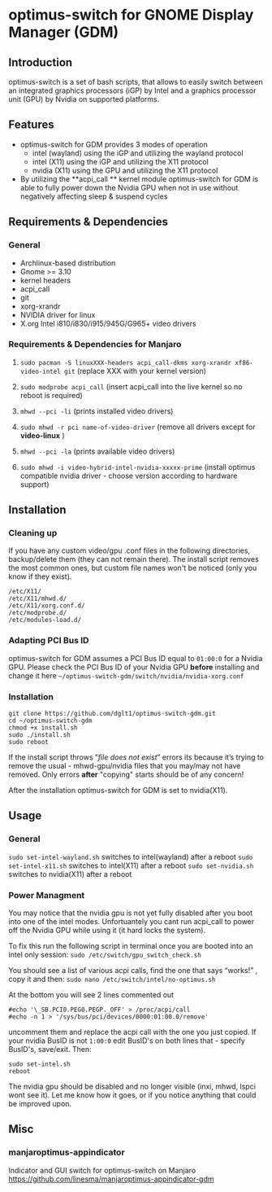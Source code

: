 # optimus-switch for GNOME Display Manager (GDM)
## Introduction
optimus-switch is a set of bash scripts, that allows to easily switch between an integrated graphics processors (iGP) by Intel and a graphics processor unit (GPU) by Nvidia on supported platforms.
## Features
- optimus-switch for GDM provides 3 modes of operation
  - intel (wayland) using the iGP and utilizing the wayland protocol
  - intel (X11) using the iGP and utilizing the X11 protocol
  - nvidia (X11) using the GPU and utilizing the X11 protocol
- By utilizing the **acpi_call ** kernel module optimus-switch for GDM is able to fully power down the Nvidia GPU when not in use without negatively affecting sleep & suspend cycles

## Requirements & Dependencies
### General
- Archlinux-based distribution
- Gnome >= 3.10
- kernel headers
- acpi_call
- git
- xorg-xrandr
- NVIDIA driver for linux
- X.org Intel i810/i830/i915/945G/G965+ video drivers

### Requirements & Dependencies for Manjaro
1. `sudo pacman -S linuxXXX-headers acpi_call-dkms xorg-xrandr xf86-video-intel git`  (replace XXX with your kernel version)

2. `sudo modprobe acpi_call` (insert acpi_call into the live kernel so no reboot is required)

3. `mhwd --pci -li`  (prints installed video drivers)

4. `sudo mhwd -r pci name-of-video-driver` (remove all drivers except for **video-linux**  )

5. `mhwd --pci -la` (prints available video drivers)

6. `sudo mhwd -i video-hybrid-intel-nvidia-xxxxx-prime` (install optimus compatible nvidia driver - choose version according to hardware support)

## Installation
### Cleaning up
If you have any custom video/gpu .conf files in the following directories, backup/delete them (they can not remain there). The install script removes the most common ones, but custom file names won't be noticed (only you know if they exist).
```
/etc/X11/
/etc/X11/mhwd.d/
/etc/X11/xorg.conf.d/
/etc/modprobe.d/
/etc/modules-load.d/
```
### Adapting PCI Bus ID
optimus-switch for GDM assumes a PCI Bus ID equal to `01:00:0` for a Nvidia GPU.
Please check the PCI Bus ID of your Nvidia GPU **before** installing and change it here `~/optimus-switch-gdm/switch/nvidia/nvidia-xorg.conf` 
### Installation
```
git clone https://github.com/dglt1/optimus-switch-gdm.git
cd ~/optimus-switch-gdm
chmod +x install.sh
sudo ./install.sh
sudo reboot
```
If the install script throws  “*file does not exist*” errors its because it’s trying to remove the usual - mhwd-gpu/nvidia files that you may/may not have removed. Only errors **after** "copying" starts should be of any concern!

After the installation optimus-switch for GDM is set to nvidia(X11).

## Usage
### General
`sudo set-intel-wayland.sh` switches to intel(wayland) after a reboot
`sudo set-intel-x11.sh` switches to intel(X11) after a reboot
`sudo set-nvidia.sh` switches to nvidia(X11) after a reboot

### Power Managment
You may notice that the nvidia gpu is not yet fully disabled after you boot into one of the intel modes. Unfortuantely you cant run acpi_call to power off the Nvidia GPU while using it (it hard locks the system).

To fix this run the following script in terminal once you are booted into an intel only session:
  `sudo /etc/switch/gpu_switch_check.sh`

You should see a list of various acpi calls, find the one that says “works!” , copy it and then:
  `sudo nano /etc/switch/intel/no-optimus.sh`

At the bottom you will see 2 lines commented out
```
#echo '\_SB.PCI0.PEG0.PEGP._OFF' > /proc/acpi/call 
#echo -n 1 > '/sys/bus/pci/devices/0000:01:00.0/remove'
```

uncomment them and replace the acpi call with the one you just copied. If your nvidia BusID is not `1:00:0` edit BusID's on both lines that - specify BusID's, save/exit. Then:
```
sudo set-intel.sh
reboot
```

The nvidia gpu should be disabled and no longer visible (inxi, mhwd, lspci wont see it). Let me know how it goes, or if you notice anything that could be improved upon. 


## Misc
### manjaroptimus-appindicator
Indicator and GUI switch for optimus-switch on Manjaro
https://github.com/linesma/manjaroptimus-appindicator-gdm

